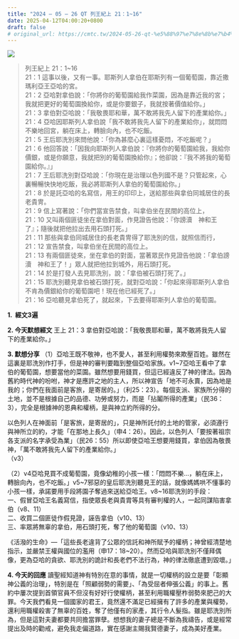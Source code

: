 ```yaml
---
title: "2024 – 05 – 26 QT 列王紀上 21：1~16"
date: 2025-04-12T04:00:20+0800
draft: false
# original_url: https://cmtc.tw/2024-05-26-qt-%e5%88%97%e7%8e%8b%e7%b4%80%e4%b8%8a-21%ef%bc%9a116
---
```


![](/images/qt.jpg)
> 列王紀上 21：1\~16  
> 21：1 這事以後，又有一事。耶斯列人拿伯在耶斯列有一個葡萄園，靠近撒瑪利亞王亞哈的宮。  
> 21：2 亞哈對拿伯說：「你將你的葡萄園給我作菜園，因為是靠近我的宮；我就把更好的葡萄園換給你，或是你要銀子，我就按著價值給你。」  
> 21：3 拿伯對亞哈說：「我敬畏耶和華，萬不敢將我先人留下的產業給你。」  
> 21：4 亞哈因耶斯列人拿伯說「我不敢將我先人留下的產業給你」，就悶悶不樂地回宮，躺在床上，轉臉向內，也不吃飯。  
> 21：5 王后耶洗別來問他說：「你為甚麼心裏這樣憂悶，不吃飯呢？」  
> 21：6 他回答說：「因我向耶斯列人拿伯說：『你將你的葡萄園給我，我給你價銀，或是你願意，我就把別的葡萄園換給你』；他卻說：『我不將我的葡萄園給你。』」  
> 21：7 王后耶洗別對亞哈說：「你現在是治理以色列國不是？只管起來，心裏暢暢快快地吃飯，我必將耶斯列人拿伯的葡萄園給你。」  
> 21：8 於是託亞哈的名寫信，用王的印印上，送給那些與拿伯同城居住的長老貴冑。  
> 21：9 信上寫著說：「你們當宣告禁食，叫拿伯坐在民間的高位上，  
> 21：10 又叫兩個匪徒坐在拿伯對面，作見證告他說：『你謗瀆　神和王了』；隨後就把他拉出去用石頭打死。」  
> 21：11 那些與拿伯同城居住的長老貴冑得了耶洗別的信，就照信而行，  
> 21：12 宣告禁食，叫拿伯坐在民間的高位上。  
> 21：13 有兩個匪徒來，坐在拿伯的對面，當著眾民作見證告他說：「拿伯謗瀆　神和王了！」眾人就把他拉到城外，用石頭打死。  
> 21：14 於是打發人去見耶洗別，說：「拿伯被石頭打死了。」  
> 21：15 耶洗別聽見拿伯被石頭打死，就對亞哈說：「你起來得耶斯列人拿伯不肯為價銀給你的葡萄園吧！現在他已經死了。」  
> 21：16 亞哈聽見拿伯死了，就起來，下去要得耶斯列人拿伯的葡萄園。

**1.  經文3遍**

**2. 今天默想經文**
王上 21：3 拿伯對亞哈說：「我敬畏耶和華，萬不敢將我先人留下的產業給你。」

**3. 默想分享**
（1）亞哈王既不敬神，也不愛人，甚至利用權勢來欺壓百姓。雖然在這裏是耶洗別作打手，但是神的審判要臨到整個亞哈家族。v1\~7亞哈王看中了拿伯的葡萄園，想要當他的菜園。雖然想要用錢買，但這已經違反了神的律法。因為舊約時代神的吩咐，神才是應許之地的主人，所以神宣告「地不可永賣，因為地是我的；你們在我面前是客旅，是寄居的。」（利25：23）。每個支派、家族所分得的土地，並不是根據自己的品德、功勞或努力，而是「拈鬮所得的產業」（民36：3），完全是根據神的恩典和權柄，是與神立約所得的分。

以色列人在神面前「是客旅，是寄居的」，只是神所託付的土地的管家，必須遵行與神所立的約，才能「在那地上長久」（申4：26）。因此，以色列人「要按著祖宗各支派的名字承受為業」（民26：55）所以即使亞哈王想要用錢買，拿伯因為敬畏神，「萬不敢將我先人留下的產業給你。」  
（v3）

（2）v4亞哈見買不成葡萄園，竟像幼稚的小孩一樣：「悶悶不樂…，躺在床上，轉臉向內，也不吃飯。」v5\~7邪惡的皇后耶洗別聽見王的話，就像媽媽哄不懂事的小孩一樣，承諾要用手段將園子奪過來送給亞哈王。v8\~16耶洗別的手段：  
一、假冒亞哈王名義寫信，指使眾長老與貴胄等具有審判權的人，一起同謀陷害拿伯（v8、11）  
二、收買二個匪徒作假見證，誣告拿伯（v10、13）  
三、率眾將無辜的拿伯，用石頭打死，奪了他的葡萄園（v10、13）

《活潑的生命》—「這些長老違背了公眾的信託和神所賦予的權柄；神曾經清楚地指示，並嚴禁王權與國位的濫用（申17：18\~20）。然而亞哈與耶洗別不僅拜偶像，更為亞哈的貪欲、耶洗別的詭計和長老們不法行為，神的律法徹底遭到毀壞。」

**4. 今天的回應**
讀聖經知道神有特別在意的事情，就是一切權柄的設立是要「彰顯神公義的治理」，特別是在「照顧弱勢的需要」、「為受屈者伸張公義」的事上。舊約中屢次提到首領官員不但沒有好好行使權柄，甚至利用職權壓柞弱勢來肥己的大罪。今天我們看見一個國家的君王，竟然還不滿足已經擁有了許多的產業與權勢，還利用職權殺害了無辜的百姓，奪了他僅有的家產，其行令人髮指。雖是耶洗別所為，但是這對夫妻都要共同擔當罪孽。想想我的妻子總是不斷為我禱告，或是經常提出及時的勸戒，避免我走偏道路，實在感謝主賜我賢德妻子，成為美好產業。
